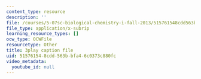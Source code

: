 ```yaml
---
content_type: resource
description: ''
file: /courses/5-07sc-biological-chemistry-i-fall-2013/515761548cdd563bbfa46c0373c880fc_BZGOYTtQUhY.vtt
file_type: application/x-subrip
learning_resource_types: []
ocw_type: OCWFile
resourcetype: Other
title: 3play caption file
uid: 51576154-8cdd-563b-bfa4-6c0373c880fc
video_metadata:
  youtube_id: null
---
```

